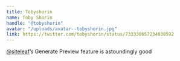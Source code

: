 ```yaml
---
title: Tobyshorin
name: Toby Shorin
handle: "@tobyshorin"
avatar: "/uploads/avatar--tobyshorin.jpg"
link: https://twitter.com/tobyshorin/status/733330657234030592
---
```


[@siteleaf](https://twitter.com/siteleaf)’s Generate Preview feature is astoundingly good
